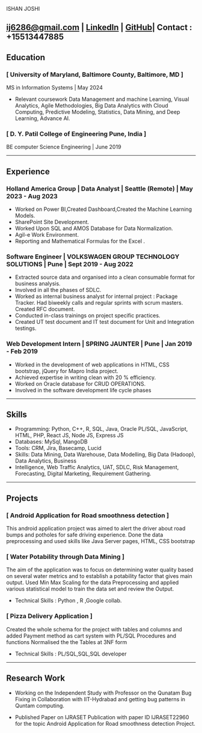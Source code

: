 ISHAN JOSHI

[ij6286@gmail.com](mailto:ij6286@gmail.com) | [LinkedIn](https://www.linkedin.com/in/ishanjoshi6286/) | [GitHub](https://github.com/123Ishan)|
Contact : +15513447885
---



## Education

### [ University of Maryland, Baltimore County, Baltimore, MD ]
MS in Information Systems | May 2024
- Relevant coursework Data Management and machine Learning, Visual Analytics, Agile Methodologies, Big Data Analytics with  Cloud Computing, Predictive Modeling, Statistics, Data Mining, and Deep Learning, Advance AI.

### [ D. Y. Patil College of Engineering Pune, India ]
BE computer Science Engineering | June 2019


---

## Experience

 ### Holland America Group | Data Analyst | Seattle (Remote) | May 2023 - Aug 2023

- Worked on Power BI,Created  Dashboard,Created the Machine Learning Models.
- SharePoint Site Development.
- Worked Upon SQL and AMOS Database for Data Normalization.
- Agil-e Work Environment.
- Reporting and Mathematical Formulas for the Excel .

### Software Engineer | VOLKSWAGEN GROUP TECHNOLOGY SOLUTIONS | Pune |   Sept 2019 - Aug 2022

- Extracted source data and organised into a clean consumable format for business analysis.
- Involved in all the phases of SDLC.
- Worked as internal business analyst for internal project : Package Tracker. Had biweekly calls and regular 
  sprints with scrum masters. Created RFC document. 
- Conducted in-class trainings on project specific practices.
- Created UT test document and IT test document for Unit and Integration testings.

###  Web Development Intern | SPRING JAUNTER | Pune | Jan 2019 - Feb 2019

- Worked in the development of web applications in HTML, CSS bootstrap, jQuery for Mapro India project.
- Achieved expertise in writing clean with 20 % efficiency.
- Worked on Oracle database for CRUD OPERATIONS.
- Involved in the software development life cycle phases

---

## Skills

- Programming: Python, C++, R, SQL, Java, Oracle PL/SQL, JavaScript, HTML,  PHP, React JS, Node JS, Express JS
- Databases: MySql, MangoDB
- Tools: CRM, Jira, Basecamp, Lucid
- Skills: Data Mining, Data Warehouse, Data Modelling, Big Data (Hadoop), Data Analytics, Business 
- Intelligence, Web Traffic Analytics, UAT, SDLC, Risk Management, Forecasting, Digital Marketing, 
  Requirement Gathering.

---

## Projects

###  [ Android Application for Road smoothness detection ]

 This android application project was aimed to alert the driver about road bumps and potholes for safe driving 
 experience. Done the data preprocessing and used skills like Java Server pages, HTML, CSS bootstrap 

### [ Water Potability through Data Mining ] 

  The aim of the application was to focus on determining water quality based on several water metrics and 
  to establish a potability factor that gives main output. Used Min Max Scaling for the data Preprocessing and 
  applied various statistical model to train the data set and review the Output.
- Technical Skills : Python , R ,Google collab.

### [ Pizza Delivery Application ]

 Created the whole schema for the project with tables and columns and added Payment method as cart system with 
 PL/SQL Procedures and functions
 Normalised the the Tables at 3NF form
- Technical Skills : PL/SQL,SQL,SQL developer

---

## Research Work

- Working on the Independent Study with Professor on the Qunatam Bug Fixing in Collaboration with IIT-Hydrabad 
and getting bug patterns in Quntam computing.

- Published Paper on IJRASET Publication with paper ID IJRASET22960 for the topic Android Application for Road 
  smoothness detection Project.
